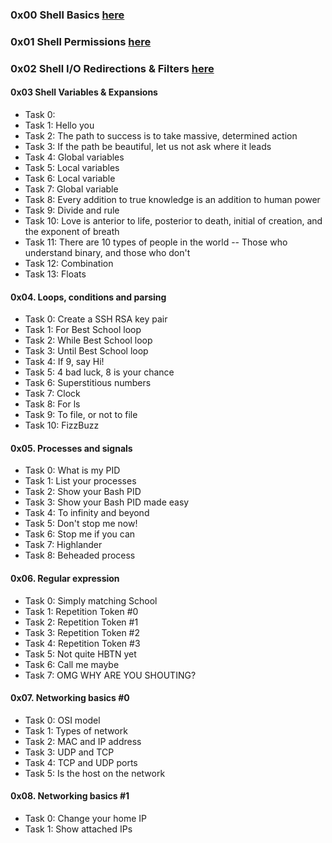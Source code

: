 ### 0x00 Shell Basics [here](https://github.com/MpiloNM95/alx-system_engineering-devops/tree/master/0x00-shell_basics)

### 0x01 Shell Permissions [here](https://github.com/MpiloNM95/alx-system_engineering-devops/tree/master/0x01-shell_permissions)

### 0x02 Shell I/O Redirections & Filters [here](https://github.com/MpiloNM95/alx-system_engineering-devops/tree/master/0x02-shell_redirections)

<h4>0x03 Shell Variables & Expansions</h4>

* Task 0: <o>
* Task 1: Hello you
* Task 2: The path to success is to take massive, determined action
* Task 3: If the path be beautiful, let us not ask where it leads
* Task 4: Global variables
* Task 5: Local variables
* Task 6: Local variable
* Task 7: Global variable
* Task 8: Every addition to true knowledge is an addition to human power
* Task 9: Divide and rule
* Task 10: Love is anterior to life, posterior to death, initial of creation, and the exponent of breath
* Task 11: There are 10 types of people in the world -- Those who understand binary, and those who don't
* Task 12: Combination
* Task 13: Floats

#### 0x04. Loops, conditions and parsing
* Task 0: Create a SSH RSA key pair
* Task 1: For Best School loop
* Task 2: While Best School loop 
* Task 3: Until Best School loop
* Task 4: If 9, say Hi!
* Task 5: 4 bad luck, 8 is your chance
* Task 6: Superstitious numbers
* Task 7: Clock
* Task 8: For ls
* Task 9: To file, or not to file
* Task 10: FizzBuzz

#### 0x05. Processes and signals
* Task 0: What is my PID
* Task 1: List your processes
* Task 2: Show your Bash PID
* Task 3: Show your Bash PID made easy
* Task 4: To infinity and beyond
* Task 5: Don't stop me now!
* Task 6: Stop me if you can
* Task 7: Highlander
* Task 8: Beheaded process

#### 0x06. Regular expression
* Task 0: Simply matching School
* Task 1: Repetition Token #0
* Task 2: Repetition Token #1
* Task 3: Repetition Token #2
* Task 4: Repetition Token #3
* Task 5: Not quite HBTN yet
* Task 6: Call me maybe
* Task 7: OMG WHY ARE YOU SHOUTING?

#### 0x07. Networking basics #0
* Task 0: OSI model
* Task 1: Types of network
* Task 2: MAC and IP address
* Task 3: UDP and TCP
* Task 4: TCP and UDP ports
* Task 5: Is the host on the network

#### 0x08. Networking basics #1
* Task 0: Change your home IP
* Task 1: Show attached IPs
